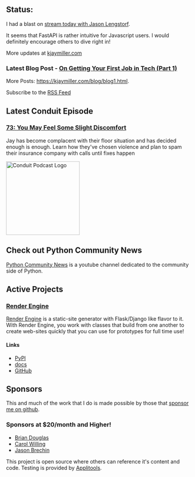 ## Status:
<p>I had a blast on <a href="https://www.youtube.com/watch?v=6O5NVf0doRo">stream today with Jason Lengstorf</a>. </p>

<p>It seems that FastAPI is rather intuitive for Javascript users. I would definitely encourage others to dive right in!</p>

More updates at [kjaymiller.com](https://kjaymiller.com/microblog/microblog)

### Latest Blog Post - [On Getting Your First Job in Tech (Part 1)](https://kjaymiller.com/blog/on-getting-your-first-job-in-tech-part-1.html)

More Posts: <https://kjaymiller.com/blog/blog1.html>.

Subscribe to the [RSS Feed](https://kjaymiller.com/allposts.rss)


## Latest Conduit Episode
### [73: You May Feel Some Slight Discomfort](http://relay.fm/conduit/73)
Jay has become complacent with their floor situation and has decided enough is enough. Learn how they've chosen violence and plan to spam their insurance company with calls until fixes happen

<img src="https://kjaymiller.s3-us-west-2.amazonaws.com/images/conduit_artwork.png" height="200" width="200" alt="Conduit Podcast Logo"/>

## Check out Python Community News
[Python Community News](https://youtube.com/@pycommunitynews) is a youtube channel dedicated to the community side of Python.

## Active Projects

### [Render Engine]
[Render Engine] is a static-site generator with Flask/Django like flavor to it.
With Render Engine, you work with classes that build from one another to create
web-sites quickly that you can use for prototypes for full time use!

#### Links
- [PyPI](https://pypi.org/project/render-engine)
- [docs](https://render-engine.readthedocs.io)
- [GitHub](https://github.com/kjaymiller/render_engine)

## Sponsors
This and much of the work that I do is made possible by those that [sponsor me
on github](https://github.com/sponsors/kjaymiller).

### Sponsors at $20/month and Higher!
- [Brian Douglas](https://github.com/bdougie)
- [Carol Willing](https://github.com/willingc)
- [Jason Brechin](https://github.com/brechin)


This project is open source where others can reference it's content and code. Testing is provided by [Applitools](https://www.applitools.com/).


[Render Engine]: https://render-engine.readthedocs.io